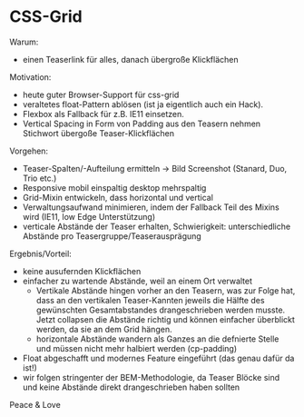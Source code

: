 # CSS-Grid 

Warum:
- einen Teaserlink für alles, danach übergroße Klickflächen

Motivation: 
- heute guter Browser-Support für css-grid
- veraltetes float-Pattern ablösen (ist ja eigentlich auch ein Hack). 
- Flexbox als Fallback für z.B. IE11 einsetzen.
- Vertical Spacing in Form von Padding aus den Teasern nehmen Stichwort übergoße Teaser-Klickflächen 

Vorgehen:
- Teaser-Spalten/-Aufteilung ermitteln -> Bild Screenshot (Stanard, Duo, Trio etc.)
- Responsive mobil einspaltig desktop mehrspaltig
- Grid-Mixin entwickeln, dass horizontal und vertical
- Verwaltungsaufwand minimieren, indem der Fallback Teil des Mixins wird (IE11, low Edge Unterstützung)
- verticale Abstände der Teaser erhalten, Schwierigkeit: unterschiedliche Abstände pro Teasergruppe/Teaserausprägung

Ergebnis/Vorteil:
- keine ausufernden Klickflächen
- einfacher zu wartende Abstände, weil an einem Ort verwaltet
  - Vertikale Abstände hingen vorher an den Teasern, was zur Folge hat, dass an den vertikalen Teaser-Kannten jeweils die Hälfte des gewünschten Gesamtabstandes drangeschrieben werden musste. Jetzt collapsen die Abstände richtig und können einfacher überblickt werden, da sie an dem Grid hängen.
  - horizontale Abstände wandern als Ganzes an die defnierte Stelle und müssen nicht mehr halbiert werden (cp-padding) 
- Float abgeschafft und modernes Feature eingeführt (das genau dafür da ist!)
- wir folgen stringenter der BEM-Methodologie, da Teaser Blöcke sind und keine Abstände direkt drangeschrieben haben sollten

Peace & Love
